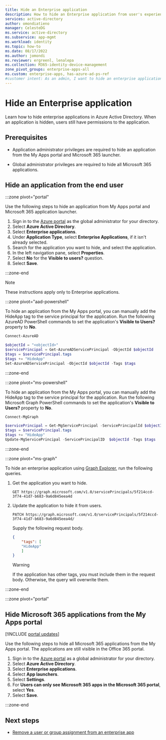 ```yaml
---
title: Hide an Enterprise application
description: How to hide an Enterprise application from user's experience in Azure Active Directory access portals or Microsoft 365 launchers.
services: active-directory
author: omondiatieno
manager: CelesteDG
ms.service: active-directory
ms.subservice: app-mgmt
ms.workload: identity
ms.topic: how-to
ms.date: 08/17/2022
ms.author: jomondi
ms.reviewer: ergreenl, lenalepa
ms.collection: M365-identity-device-management
zone_pivot_groups: enterprise-apps-all
ms.custom: enterprise-apps, has-azure-ad-ps-ref
#customer intent: As an admin, I want to hide an enterprise application from user's experience so that it is not listed in the user's Active directory access portals or Microsoft 365 launchers
---
```


# Hide an Enterprise application

Learn how to hide enterprise applications in Azure Active Directory. When an application is hidden, users still have permissions to the application.

## Prerequisites

- Application administrator privileges are required to hide an application from the My Apps portal and Microsoft 365 launcher.

- Global administrator privileges are required to hide all Microsoft 365 applications.

## Hide an application from the end user

:::zone pivot="portal"

Use the following steps to hide an application from My Apps portal and Microsoft 365 application launcher.

1. Sign in to the [Azure portal](https://portal.azure.com) as the global administrator for your directory.
1. Select **Azure Active Directory**.
1. Select **Enterprise applications**.
1. Under **Application Type**, select **Enterprise Applications**, if it isn't already selected.
1. Search for the application you want to hide, and select the application.
1. In the left navigation pane, select **Properties**.
1. Select **No** for the **Visible to users?** question.
1. Select **Save**.

:::zone-end

> [!NOTE]
> These instructions apply only to Enterprise applications.

:::zone pivot="aad-powershell"


To hide an application from the My Apps portal, you can manually add the HideApp tag to the service principal for the application. Run the following AzureAD PowerShell commands to set the application's **Visible to Users?** property to **No**.

```PowerShell
Connect-AzureAD

$objectId = "<objectId>"
$servicePrincipal = Get-AzureADServicePrincipal -ObjectId $objectId
$tags = $servicePrincipal.tags
$tags += "HideApp"
Set-AzureADServicePrincipal -ObjectId $objectId -Tags $tags
```
:::zone-end

:::zone pivot="ms-powershell"

To hide an application from the My Apps portal, you can manually add the HideApp tag to the service principal for the application. Run the following Microsoft Graph PowerShell commands to set the application's **Visible to Users?** property to **No**.

```PowerShell
Connect-MgGraph

$servicePrincipal = Get-MgServicePrincipal -ServicePrincipalId $objectId
$tags = $servicePrincipal.tags
$tags += "HideApp"
Update-MgServicePrincipal -ServicePrincipalID  $objectId -Tags $tags
```
:::zone-end

:::zone pivot="ms-graph"

To hide an enterprise application using [Graph Explorer](https://developer.microsoft.com/graph/graph-explorer), run the following queries.

1. Get the application you want to hide.

   ```http
   GET https://graph.microsoft.com/v1.0/servicePrincipals/5f214ccd-3f74-41d7-b683-9a6d845eea4d
   ```
1. Update the application to hide it from users.

   ```http
   PATCH https://graph.microsoft.com/v1.0/servicePrincipals/5f214ccd-3f74-41d7-b683-9a6d845eea4d/
   ```

    Supply the following request body.

    ```json
    {
        "tags": [
        "HideApp"
        ]
    }
    ```
   
   >[!WARNING]
   >If the application has other tags, you must include them in the request body. Otherwise, the query will overwrite them.

:::zone-end

:::zone pivot="portal"

## Hide Microsoft 365 applications from the My Apps portal

[!INCLUDE [portal updates](~/articles/active-directory/includes/portal-update.md)]

Use the following steps to hide all Microsoft 365 applications from the My Apps portal. The applications are still visible in the Office 365 portal.

1. Sign in to the [Azure portal](https://portal.azure.com) as a global administrator for your directory.
1. Select **Azure Active Directory**.
1. Select **Enterprise applications**.
1. Select **App launchers**.
2. Select **Settings**.
3. For **Users can only see Microsoft 365 apps in the Microsoft 365 portal**, select **Yes**.
4. Select **Save**.

:::zone-end
## Next steps

- [Remove a user or group assignment from an enterprise app](./assign-user-or-group-access-portal.md)
